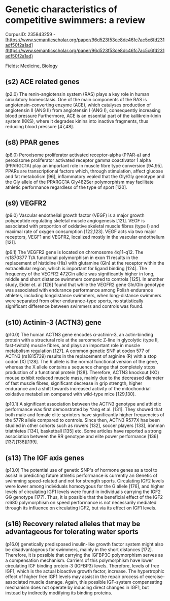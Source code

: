 # Genetic characteristics of competitive swimmers: a review

CorpusID: 235843259 - [https://www.semanticscholar.org/paper/96d523f53ce8dc46fc7ac5c6fd231adf50f2a1ad](https://www.semanticscholar.org/paper/96d523f53ce8dc46fc7ac5c6fd231adf50f2a1ad)

Fields: Medicine, Biology

## (s2) ACE related genes
(p2.0) The renin-angiotensin system (RAS) plays a key role in human circulatory homeostasis. One of the main components of the RAS is angiotensin-converting enzyme (ACE), which catalyses production of angiotensin II (ANG II) from angiotensin I (ANG I), consequently increasing blood pressure Furthermore, ACE is an essential part of the kallikrein-kinin system (KKS), where it degrades kinins into inactive fragments, thus reducing blood pressure [47,48].
## (s8) PPAR genes
(p8.0) Peroxisome proliferator activated receptor-alpha (PPAR-a) and peroxisome proliferator activated receptor gamma coactivator 1 alpha (PPARGC1A) play an important role in muscle fibre type conversion [94,95]. PPARs are transcriptional factors which, through stimulation, affect glucose and fat metabolism [96], inflammatory vealed that the Gly/Gly genotype and the Gly allele of the PPARGC1A Gly482Ser polymorphism may facilitate athletic performance regardless of the type of sport [120].
## (s9) VEGFR2
(p9.0) Vascular endothelial growth factor (VEGF) is a major growth polypeptide regulating skeletal muscle angiogenesis [121]. VEGF is associated with proportion of oxidative skeletal muscle fibres (type I) and maximal rate of oxygen consumption [122,123]. VEGF acts via two major receptors, VEGF1 and VEGFR2, localized mostly in the vascular endothelium [121].

(p9.1) The VEGFR2 gene is located on chromosome 4q11-q12. The rs1870377 T/A functional polymorphism in exon 11 results in the replacement of histidine (His) with glutamine (Gln) at the receptor within the extracellular region, which is important for ligand binding [124]. The frequency of the VEGFR2 472Gln allele was significantly higher in long, middle and short distance swimmers compared to controls [125]. In another study, Eider et. al [126] found that while the VEGFR2 gene Gln/Gln genotype was associated with endurance performance among Polish endurance athletes, including longdistance swimmers, when long-distance swimmers were separated from other endurance-type sports, no statistically significant difference between swimmers and controls was found.
## (s10) Actinin-3 (ACTN3) gene
(p10.0) The human ACTN3 gene encodes α-actinin-3, an actin-binding protein with a structural role at the sarcomeric Z-line in glycolytic (type II, fast-twitch) muscle fibres, and plays an important role in muscle metabolism regulation [127]. A common genetic SNP at codon 577 of ACTN3 (rs1815739) results in the replacement of arginine (R) with a stop codon (X) [128]. The R allele is the normal functional version of the gene, whereas the X allele contains a sequence change that completely stops production of a functional protein [128]. Therefore, ACTN3 knockout (KO) mouse exhibit reduced muscle mass, mainly due to the decreased diameter of fast muscle fibres, significant decrease in grip strength, higher endurance and a shift towards increased activity of the mitochondrial oxidative metabolism compared with wild-type mice [129,130].

(p10.1) A significant association between the ACTN3 genotype and athletic performance was first demonstrated by Yang et al. [131]. They showed that both male and female elite sprinters have significantly higher frequencies of the 577R allele compared to controls. Since then, ACTN3 R577X has been studied in other cohorts such as rowers [132], soccer players [133], ironman triathletes [134], basketball [135] etc. Some articles have reported a strong association between the RR genotype and elite power performance [136][137][138][139].
## (s13) The IGF axis genes
(p13.0) The potential use of genetic SNP's of hormone genes as a tool to assist in predicting future athletic performance is currently an Genetic of swimming speed-related and not for strength sports. Circulating IGF2 levels were lower among individuals homozygous for the G allele [176], and higher levels of circulating IGF1 levels were found in individuals carrying the IGF2 GG genotype [177]. Thus, it is possible that the beneficial effect of the IGF2 rs680 polymorphism on speed performance is not necessarily mediated through its influence on circulating IGF2, but via its effect on IGF1 levels.
## (s16) Recovery related alleles that may be advantageous for tolerating water sports
(p16.0) genetically predisposed insulin-like growth factor system might also be disadvantageous for swimmers, mainly in the short distances [172]. Therefore, it is possible that carrying the IGFBP3C polymorphism serves as a compensation mechanism. Carriers of this polymorphism have lower circulating IGF binding protein-3 (IGFBP3) levels. Therefore, levels of free IGF1, which is the actual bioactive growth factor, increase. The hypertrophic effect of higher free IGF1 levels may assist in the repair process of exercise-associated muscle damage. Again, this possible IGF-system compensating mechanism does not operate by inducing direct changes in IGF1, but instead by indirectly modifying its binding proteins.
